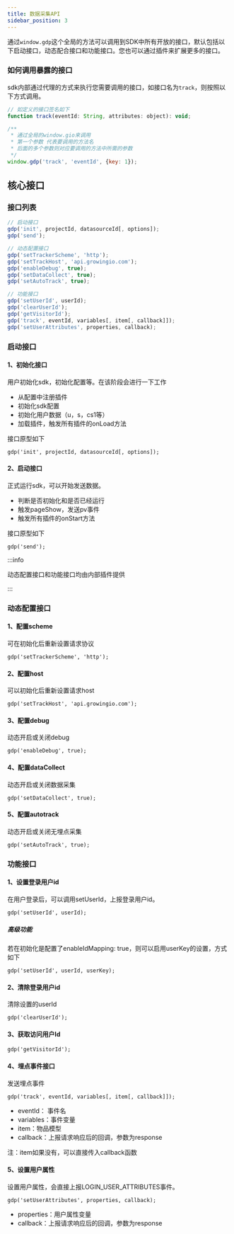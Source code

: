 ```yaml
---
title: 数据采集API
sidebar_position: 3
---
```


通过`window.gdp`这个全局的方法可以调用到SDK中所有开放的接口，默认包括以下启动接口，动态配合接口和功能接口。您也可以通过插件来扩展更多的接口。

### 如何调用暴露的接口

sdk内部通过代理的方式来执行您需要调用的接口，如接口名为`track`，则按照以下方式调用。

```javascript
// 如定义的接口签名如下
function track(eventId: String, attributes: object): void;

/**
 * 通过全局的window.gio来调用
 * 第一个参数 代表要调用的方法名
 * 后面的多个参数则对应要调用的方法中所需的参数
 */
window.gdp('track', 'eventId', {key: 1});
```



## 核心接口

### 接口列表

```javascript
// 启动接口
gdp('init', projectId, datasourceId[, options]);
gdp('send');

// 动态配置接口
gdp('setTrackerScheme', 'http');
gdp('setTrackHost', 'api.growingio.com');
gdp('enableDebug', true);
gdp('setDataCollect', true);
gdp('setAutoTrack', true);

// 功能接口
gdp('setUserId', userId);
gdp('clearUserId');
gdp('getVisitorId');
gdp('track', eventId, variables[, item[, callback]]);
gdp('setUserAttributes', properties, callback);
```

### 启动接口

#### 1、初始化接口

用户初始化sdk，初始化配置等。在该阶段会进行一下工作

- 从配置中注册插件
- 初始化sdk配置
- 初始化用户数据（u，s，cs1等）
- 加载插件，触发所有插件的onLoad方法

接口原型如下

```
gdp('init', projectId, datasourceId[, options]);
```

#### 2、启动接口

正式运行sdk，可以开始发送数据。

- 判断是否初始化和是否已经运行
- 触发pageShow，发送pv事件
- 触发所有插件的onStart方法

接口原型如下

```
gdp('send');
```

:::info

动态配置接口和功能接口均由内部插件提供

:::

### 动态配置接口

#### 1、配置scheme

可在初始化后重新设置请求协议

```
gdp('setTrackerScheme', 'http');
```

#### 2、配置host

可以初始化后重新设置请求host

```
gdp('setTrackHost', 'api.growingio.com');
```

#### 3、配置debug

动态开启或关闭debug

```
gdp('enableDebug', true);
```

#### 4、配置dataCollect

动态开启或关闭数据采集

```
gdp('setDataCollect', true);
```

#### 5、配置autotrack

动态开启或关闭无埋点采集

```
gdp('setAutoTrack', true);
```

### 功能接口

#### 1、设置登录用户id

在用户登录后，可以调用setUserId，上报登录用户id。

```
gdp('setUserId', userId);
```

##### 高级功能

若在初始化是配置了enableIdMapping: true，则可以启用userKey的设置，方式如下

```
gdp('setUserId', userId, userKey);
```

#### 2、清除登录用户id

清除设置的userId

```
gdp('clearUserId');
```

#### 3、获取访问用户Id

```
gdp('getVisitorId');
```

#### 4、埋点事件接口

发送埋点事件

```
gdp('track', eventId, variables[, item[, callback]]);
```

- eventId： 事件名
- variables：事件变量
- item：物品模型
- callback：上报请求响应后的回调，参数为response

注：item如果没有，可以直接传入callback函数

#### 5、设置用户属性

设置用户属性，会直接上报LOGIN_USER_ATTRIBUTES事件。

```
gdp('setUserAttributes', properties, callback);
```

- properties：用户属性变量
- callback：上报请求响应后的回调，参数为response




